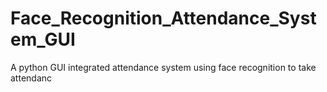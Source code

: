 # Face_Recognition_Attendance_System_GUI
A python GUI integrated attendance system using face recognition to take attendanc
